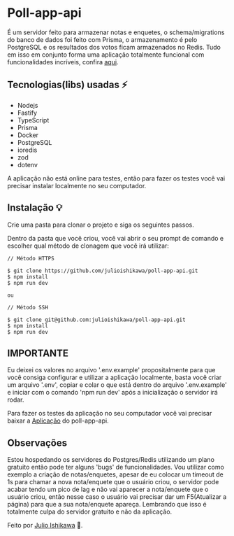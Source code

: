 # Poll-app-api

É um servidor feito para armazenar notas e enquetes, o schema/migrations do banco de dados foi feito com Prisma, o armazenamento é pelo PostgreSQL e os resultados dos votos ficam armazenados no Redis. Tudo em isso em conjunto forma uma aplicação totalmente funcional com funcionalidades incríveis, confira [aqui](https://github.com/julioishikawa/poll-app).

## Tecnologias(libs) usadas ⚡️

- Nodejs
- Fastify
- TypeScript
- Prisma
- Docker
- PostgreSQL
- ioredis
- zod
- dotenv

A aplicação não está online para testes, então para fazer os testes você vai precisar instalar localmente no seu computador.

## Instalação 💡

Crie uma pasta para clonar o projeto e siga os seguintes passos.

Dentro da pasta que você criou, você vai abrir o seu prompt de comando e escolher qual método de clonagem que você irá utilizar:

```
// Método HTTPS

$ git clone https://github.com/julioishikawa/poll-app-api.git
$ npm install
$ npm run dev

ou

// Método SSH

$ git clone git@github.com:julioishikawa/poll-app-api.git
$ npm install
$ npm run dev
```

## IMPORTANTE

Eu deixei os valores no arquivo '.env.example' propositalmente para que você consiga configurar e utilizar a aplicação localmente, basta você criar um arquivo '.env', copiar e colar o que está dentro do arquivo '.env.example' e iniciar com o comando 'npm run dev' após a inicialização o servidor irá rodar.

Para fazer os testes da aplicação no seu computador você vai precisar baixar a [Aplicação](https://github.com/julioishikawa/poll-app) do poll-app-api.

## Observações

Estou hospedando os servidores do Postgres/Redis utilizando um plano gratuito então pode ter alguns 'bugs' de funcionalidades. Vou utilizar como exemplo a criação de notas/enquetes, apesar de eu colocar um timeout de 1s para chamar a nova nota/enquete que o usuário criou, o servidor pode acabar tendo um pico de lag e não vai aparecer a nota/enquete que o usuário criou, então nesse caso o usuário vai precisar dar um F5(Atualizar a página) para que a sua nota/enquete apareça. Lembrando que isso é totalmente culpa do servidor gratuito e não da aplicação.

Feito por [Julio Ishikawa](https://www.linkedin.com/in/julio-ishikawa) 👋.
